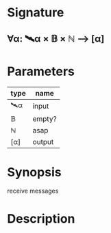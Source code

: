 # Signature
## ∀α: 🛰️α × 𝔹 × ℕ ⟶ [α]

# Parameters

| type | name |
|------|------|
|🛰️α|input|
|𝔹|empty?|
|ℕ|asap|
|[α]|output|

# Synopsis
receive messages

# Description
